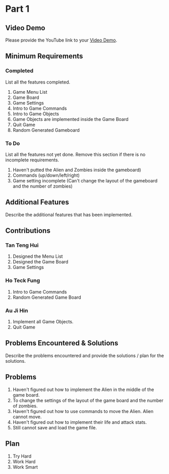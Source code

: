 # Part 1

## Video Demo

Please provide the YouTube link to your [Video Demo](https://youtube.com).

## Minimum Requirements

### Completed

List all the features completed.

1. Game Menu List
2. Game Board
3. Game Settings
4. Intro to Game Commands
5. Intro to Game Objects
6. Game Objects are implemented inside the Game Board
7. Quit Game
8. Random Generated Gameboard

### To Do

List all the features not yet done. Remove this section if there is no incomplete requirements.

1. Haven't putted the Alien and Zombies inside the gameboard)
2. Commands (up/down/left/right)
3. Game setting incomplete (Can't change the layout of the gameboard and the number of zombies)

## Additional Features

Describe the additional features that has been implemented.

## Contributions

### Tan Teng Hui

1. Designed the Menu List
2. Designed the Game Board
3. Game Settings

### Ho Teck Fung

1. Intro to Game Commands
2. Random Generated Game Board

### Au Ji Hin

1. Implement all Game Objects.
2. Quit Game

## Problems Encountered & Solutions

Describe the problems encountered and provide the solutions / plan for the solutions.

## Problems

1. Haven't figured out how to implement the Alien in the middle of the game board.
2. To change the settings of the layout of the game board and the number of zombies.
3. Haven't figured out how to use commands to move the Alien. Alien cannot move.
4. Haven't figured out how to implement their life and attack stats.
5. Still cannot save and load the game file.

## Plan

1. Try Hard
2. Work Hard
3. Work Smart
